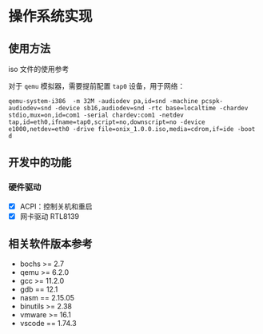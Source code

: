 # 操作系统实现

## 使用方法

iso 文件的使用参考

对于 `qemu` 模拟器，需要提前配置 `tap0` 设备，用于网络：

    qemu-system-i386  -m 32M -audiodev pa,id=snd -machine pcspk-audiodev=snd -device sb16,audiodev=snd -rtc base=localtime -chardev stdio,mux=on,id=com1 -serial chardev:com1 -netdev tap,id=eth0,ifname=tap0,script=no,downscript=no -device e1000,netdev=eth0 -drive file=onix_1.0.0.iso,media=cdrom,if=ide -boot d

## 开发中的功能

### 硬件驱动

- [x] ACPI：控制关机和重启
- [x] 网卡驱动 RTL8139

## 相关软件版本参考

- bochs >= 2.7
- qemu >= 6.2.0
- gcc >= 11.2.0
- gdb == 12.1
- nasm == 2.15.05
- binutils >= 2.38
- vmware >= 16.1
- vscode == 1.74.3
